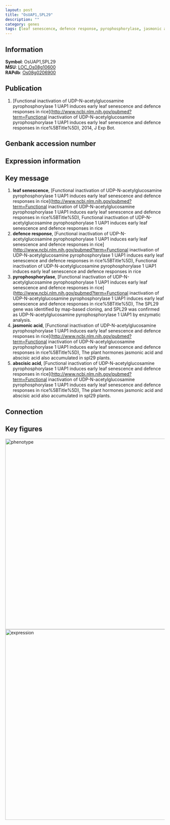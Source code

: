 ```yaml
---
layout: post
title: "OsUAP1,SPL29"
description: ""
category: genes
tags: [leaf senescence, defence response, pyrophosphorylase, jasmonic acid, abscisic acid]
---
```


## Information
__Symbol__: OsUAP1,SPL29  
__MSU__: [LOC_Os08g10600](http://rice.plantbiology.msu.edu/cgi-bin/ORF_infopage.cgi?orf=LOC_Os08g10600)  
__RAPdb__: [Os08g0206900](http://rapdb.dna.affrc.go.jp/viewer/gbrowse_details/irgsp1?name=Os08g0206900)  

## Publication
1. [Functional inactivation of UDP-N-acetylglucosamine pyrophosphorylase 1 UAP1 induces early leaf senescence and defence responses in rice](http://www.ncbi.nlm.nih.gov/pubmed?term=Functional inactivation of UDP-N-acetylglucosamine pyrophosphorylase 1 UAP1 induces early leaf senescence and defence responses in rice%5BTitle%5D), 2014, J Exp Bot.

## Genbank accession number

## Expression information

## Key message
1. __leaf senescence__, [Functional inactivation of UDP-N-acetylglucosamine pyrophosphorylase 1 UAP1 induces early leaf senescence and defence responses in rice](http://www.ncbi.nlm.nih.gov/pubmed?term=Functional inactivation of UDP-N-acetylglucosamine pyrophosphorylase 1 UAP1 induces early leaf senescence and defence responses in rice%5BTitle%5D), Functional inactivation of UDP-N-acetylglucosamine pyrophosphorylase 1 UAP1 induces early leaf senescence and defence responses in rice
2. __defence response__, [Functional inactivation of UDP-N-acetylglucosamine pyrophosphorylase 1 UAP1 induces early leaf senescence and defence responses in rice](http://www.ncbi.nlm.nih.gov/pubmed?term=Functional inactivation of UDP-N-acetylglucosamine pyrophosphorylase 1 UAP1 induces early leaf senescence and defence responses in rice%5BTitle%5D), Functional inactivation of UDP-N-acetylglucosamine pyrophosphorylase 1 UAP1 induces early leaf senescence and defence responses in rice
3. __pyrophosphorylase__, [Functional inactivation of UDP-N-acetylglucosamine pyrophosphorylase 1 UAP1 induces early leaf senescence and defence responses in rice](http://www.ncbi.nlm.nih.gov/pubmed?term=Functional inactivation of UDP-N-acetylglucosamine pyrophosphorylase 1 UAP1 induces early leaf senescence and defence responses in rice%5BTitle%5D), The SPL29 gene was identified by map-based cloning, and SPL29 was confirmed as UDP-N-acetylglucosamine pyrophosphorylase 1 UAP1 by enzymatic analysis.
4. __jasmonic acid__, [Functional inactivation of UDP-N-acetylglucosamine pyrophosphorylase 1 UAP1 induces early leaf senescence and defence responses in rice](http://www.ncbi.nlm.nih.gov/pubmed?term=Functional inactivation of UDP-N-acetylglucosamine pyrophosphorylase 1 UAP1 induces early leaf senescence and defence responses in rice%5BTitle%5D), The plant hormones jasmonic acid and abscisic acid also accumulated in spl29 plants.
5. __abscisic acid__, [Functional inactivation of UDP-N-acetylglucosamine pyrophosphorylase 1 UAP1 induces early leaf senescence and defence responses in rice](http://www.ncbi.nlm.nih.gov/pubmed?term=Functional inactivation of UDP-N-acetylglucosamine pyrophosphorylase 1 UAP1 induces early leaf senescence and defence responses in rice%5BTitle%5D), The plant hormones jasmonic acid and abscisic acid also accumulated in spl29 plants.

## Connection

## Key figures
<img src="http://ricencode.github.io/images/OsUAP1.pheno.png" alt="phenotype"  style="width: 600px;"/>

<img src="http://ricencode.github.io/images/OsUAP1.exp.png" alt="expression"  style="width: 600px;"/>


